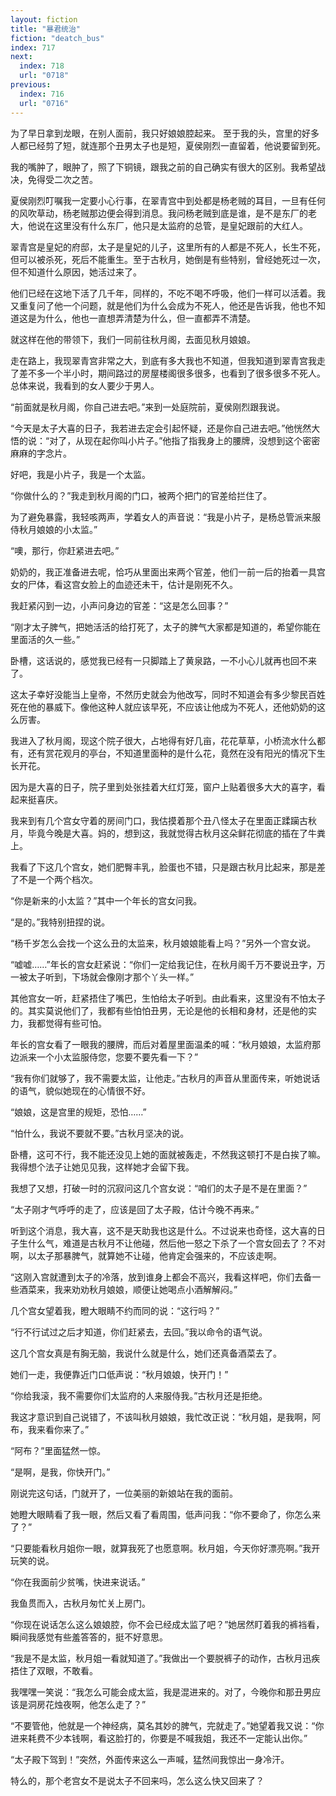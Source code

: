 ```yaml
---
layout: fiction
title: "暴君统治"
fiction: "deatch_bus"
index: 717
next:
  index: 718
  url: "0718"
previous:
  index: 716
  url: "0716"
---
```

为了早日拿到龙眼，在别人面前，我只好娘娘腔起来。   至于我的头，宫里的好多人都已经剪了短，就连那个丑男太子也是短，夏侯刚烈一直留着，他说要留到死。

我的嘴肿了，眼肿了，照了下铜镜，跟我之前的自己确实有很大的区别。我希望战决，免得受二次之苦。

夏侯刚烈叮嘱我一定要小心行事，在翠青宫中到处都是杨老贼的耳目，一旦有任何的风吹草动，杨老贼那边便会得到消息。我问杨老贼到底是谁，是不是东厂的老大，他说在这里没有什么东厂，他只是太监府的总管，是皇妃跟前的大红人。

翠青宫是皇妃的府邸，太子是皇妃的儿子，这里所有的人都是不死人，长生不死，但可以被杀死，死后不能重生。至于古秋月，她倒是有些特别，曾经她死过一次，但不知道什么原因，她活过来了。

他们已经在这地下活了几千年，同样的，不吃不喝不呼吸，他们一样可以活着。我又重复问了他一个问题，就是他们为什么会成为不死人，他还是告诉我，他也不知道这是为什么，他也一直想弄清楚为什么，但一直都弄不清楚。

就这样在他的带领下，我们一同前往秋月阁，去面见秋月娘娘。

走在路上，我现翠青宫非常之大，到底有多大我也不知道，但我知道到翠青宫我走了差不多一个半小时，期间路过的房屋楼阁很多很多，也看到了很多很多不死人。总体来说，我看到的女人要少于男人。

“前面就是秋月阁，你自己进去吧。”来到一处庭院前，夏侯刚烈跟我说。

“今天是太子大喜的日子，我若进去定会引起怀疑，还是你自己进去吧。”他恍然大悟的说：“对了，从现在起你叫小片子。”他指了指我身上的腰牌，没想到这个密密麻麻的字念片。

好吧，我是小片子，我是一个太监。

“你做什么的？”我走到秋月阁的门口，被两个把门的官差给拦住了。

为了避免暴露，我轻咳两声，学着女人的声音说：“我是小片子，是杨总管派来服侍秋月娘娘的小太监。”

“噢，那行，你赶紧进去吧。”

奶奶的，我正准备进去呢，恰巧从里面出来两个官差，他们一前一后的抬着一具宫女的尸体，看这宫女脸上的血迹还未干，估计是刚死不久。

我赶紧闪到一边，小声问身边的官差：“这是怎么回事？”

“刚才太子脾气，把她活活的给打死了，太子的脾气大家都是知道的，希望你能在里面活的久一些。”

卧槽，这话说的，感觉我已经有一只脚踏上了黄泉路，一不小心儿就再也回不来了。

这太子幸好没能当上皇帝，不然历史就会为他改写，同时不知道会有多少黎民百姓死在他的暴威下。像他这种人就应该早死，不应该让他成为不死人，还他奶奶的这么厉害。

我进入了秋月阁，现这个院子很大，占地得有好几亩，花花草草，小桥流水什么都有，还有赏花观月的亭台，不知道里面种的是什么花，竟然在没有阳光的情况下生长开花。

因为是大喜的日子，院子里到处张挂着大红灯笼，窗户上贴着很多大大的喜字，看起来挺喜庆。

我来到有几个宫女守着的房间门口，我估摸着那个丑八怪太子在里面正蹂躏古秋月，毕竟今晚是大喜。妈的，想到这，我就觉得古秋月这朵鲜花彻底的插在了牛粪上。

我看了下这几个宫女，她们肥臀丰乳，脸蛋也不错，只是跟古秋月比起来，那是差了不是一个两个档次。

“你是新来的小太监？”其中一个年长的宫女问我。

“是的。”我特别扭捏的说。

“杨千岁怎么会找一个这么丑的太监来，秋月娘娘能看上吗？”另外一个宫女说。

“嘘嘘……”年长的宫女赶紧说：“你们一定给我记住，在秋月阁千万不要说丑字，万一被太子听到，下场就会像刚才那个丫头一样。”

其他宫女一听，赶紧捂住了嘴巴，生怕给太子听到。由此看来，这里没有不怕太子的。其实莫说他们了，我都有些怕怕丑男，无论是他的长相和身材，还是他的实力，我都觉得有些可怕。

年长的宫女看了一眼我的腰牌，而后对着屋里面温柔的喊：“秋月娘娘，太监府那边派来一个小太监服侍您，您要不要先看一下？”

“我有你们就够了，我不需要太监，让他走。”古秋月的声音从里面传来，听她说话的语气，貌似她现在的心情很不好。

“娘娘，这是宫里的规矩，恐怕……”

“怕什么，我说不要就不要。”古秋月坚决的说。

卧槽，这可不行，我不能还没见上她的面就被轰走，不然我这顿打不是白挨了嘛。我得想个法子让她见见我，这样她才会留下我。

我想了又想，打破一时的沉寂问这几个宫女说：“咱们的太子是不是在里面？”

“太子刚才气呼呼的走了，应该是回了太子殿，估计今晚不再来。”

听到这个消息，我大喜，这不是天助我也这是什么。不过说来也奇怪，这大喜的日子生什么气，难道是古秋月不让他碰，然后他一怒之下杀了一个宫女回去了？不对啊，以太子那暴脾气，就算她不让碰，他肯定会强来的，不应该走啊。

“这刚入宫就遭到太子的冷落，放到谁身上都会不高兴，我看这样吧，你们去备一些酒菜来，我来劝劝秋月娘娘，顺便让她喝点小酒解解闷。”

几个宫女望着我，瞪大眼睛不约而同的说：“这行吗？”

“行不行试过之后才知道，你们赶紧去，去回。”我以命令的语气说。

这几个宫女真是有胸无脑，我说什么就是什么，她们还真备酒菜去了。

她们一走，我便靠近门口低声说：“秋月娘娘，快开门！”

“你给我滚，我不需要你们太监府的人来服侍我。”古秋月还是拒绝。

我这才意识到自己说错了，不该叫秋月娘娘，我忙改正说：“秋月姐，是我啊，阿布，我来看你来了。”

“阿布？”里面猛然一惊。

“是啊，是我，你快开门。”

刚说完这句话，门就开了，一位美丽的新娘站在我的面前。

她瞪大眼睛看了我一眼，然后又看了看周围，低声问我：“你不要命了，你怎么来了？”

“只要能看秋月姐你一眼，就算我死了也愿意啊。秋月姐，今天你好漂亮啊。”我开玩笑的说。

“你在我面前少贫嘴，快进来说话。”

我鱼贯而入，古秋月匆忙关上房门。

“你现在说话怎么这么娘娘腔，你不会已经成太监了吧？”她居然盯着我的裤裆看，瞬间我感觉有些羞答答的，挺不好意思。

“我是不是太监，秋月姐一看就知道了。”我做出一个要脱裤子的动作，古秋月迅疾捂住了双眼，不敢看。

我嘿嘿一笑说：“我怎么可能会成太监，我是混进来的。对了，今晚你和那丑男应该是洞房花烛夜啊，他怎么走了？”

“不要管他，他就是一个神经病，莫名其妙的脾气，完就走了。”她望着我又说：“你进来耗费不少本钱啊，看这脸打的，你要是不喊我姐，我还不一定能认出你。”

“太子殿下驾到！”突然，外面传来这么一声喊，猛然间我惊出一身冷汗。

特么的，那个老宫女不是说太子不回来吗，怎么这么快又回来了？